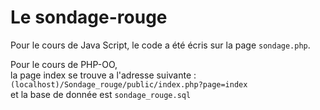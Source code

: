# Le sondage-rouge
Pour le cours de Java Script,
le code a été écris sur la page `sondage.php`.

Pour le cours de PHP-OO,  
la page index se trouve a l'adresse suivante : `(localhost)/Sondage_rouge/public/index.php?page=index`  
et la base de donnée est `sondage_rouge.sql`
